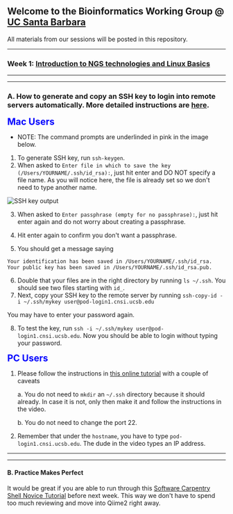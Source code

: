 ## Welcome to the Bioinformatics Working Group @ [UC Santa Barbara](https://www.ucsb.edu/)

All materials from our sessions will be posted in this repository. 

---
### Week 1: [Introduction to NGS technologies and Linux Basics](https://github.com/tarunaaggarwal/bwg-s19/blob/master/presentations/Week1-Intro2NGStech-LinuxBasics.pdf)

---
---

### A. **How to generate and copy an SSH key to login into remote servers automatically**. More detailed instructions are [here](https://www.ssh.com/ssh/copy-id#sec-Setting-up-public-key-authentication).

<span style="color:blue; font-size:1.5em;"> **Mac Users** </span>


* NOTE: The command prompts are underlinded in pink in the image below.  

1. To generate SSH key, run `ssh-keygen`. 
2. When asked to `Enter file in which to save the key (/Users/YOURNAME/.ssh/id_rsa):`, just hit enter and DO NOT specify a file name. As you will notice here, the file is already set so we don't need to type another name.

 ![SSH key output](https://www.dropbox.com/s/tel2ic79jcf9pfl/ssh-key-4-macs.png?raw=1)

3. When asked to `Enter passphrase (empty for no passphrase):`, just hit enter again and do not worry about creating a passphrase.

4. Hit enter again to confirm you don't want a passphrase.

5. You should get a message saying 
```
Your identification has been saved in /Users/YOURNAME/.ssh/id_rsa.
Your public key has been saved in /Users/YOURNAME/.ssh/id_rsa.pub.
```
6. Double that your files are in the right directory by running `ls ~/.ssh`. You should see two files starting with `id_`.
7. Next, copy your SSH key to the remote server by running `ssh-copy-id -i ~/.ssh/mykey user@pod-login1.cnsi.ucsb.edu`

You may have to enter your password again.

8. To test the key, run `ssh -i ~/.ssh/mykey user@pod-login1.cnsi.ucsb.edu`. Now you should be able to login without typing your password.
	

<span style="color:blue; font-size:1.5em;"> **PC Users** </span>

1. Please follow the instructions in [this online tutorial](https://www.youtube.com/watch?v=DDjSjC4SAYM) with a couple of caveats
	
	a. You do not need to `mkdir` an `~/.ssh` directory because it should already. In case it is not, only then make it and follow the instructions in the video.
	
	b. You do not need to change the port 22. 
	
2. Remember that under the `hostname`, you have to type `pod-login1.cnsi.ucsb.edu`. The dude in the video types an IP address.


---
---
#### B. **Practice Makes Perfect** 
It would be great if you are able to run through this [Software Carpentry Shell Novice Tutorial](http://swcarpentry.github.io/shell-novice/) before next week. This way we don't have to spend too much reviewing and move into Qiime2 right away. 

